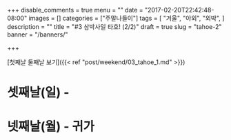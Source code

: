 +++
disable_comments = true
menu = ""
date = "2017-02-20T22:42:48-08:00"
images = []
categories = ["주말나들이"]
tags = [
  "겨울",
  "야외",
  "외박",
  ]
description = ""
title = "#3 삼박사일 타호! (2/2)"
draft = true
slug = "tahoe-2"
banner = "/banners/"

+++

[첫째날 둘째날 보기]({{< ref "post/weekend/03_tahoe_1.md" >}})

# 셋째날(일) -
# 넷째날(월) - 귀가
